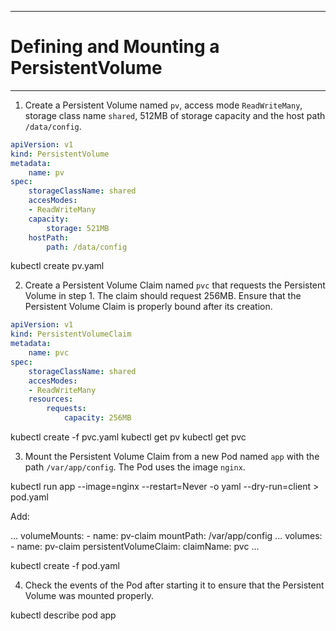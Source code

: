----------------------------
# Defining and Mounting a PersistentVolume
----------------------------

1. Create a Persistent Volume named `pv`, access mode `ReadWriteMany`, storage class name `shared`, 512MB of storage capacity and the host path `/data/config`.

````yaml
apiVersion: v1
kind: PersistentVolume
metadata:
    name: pv
spec:
    storageClassName: shared
    accesModes:
    - ReadWriteMany
    capacity:
        storage: 521MB
    hostPath:
        path: /data/config
````

kubectl create pv.yaml

2. Create a Persistent Volume Claim named `pvc` that requests the Persistent Volume in step 1. The claim should request 256MB. Ensure that the Persistent Volume Claim is properly bound after its creation.

````yaml
apiVersion: v1
kind: PersistentVolumeClaim
metadata:
    name: pvc
spec:
    storageClassName: shared
    accesModes:
    - ReadWriteMany
    resources:
        requests: 
            capacity: 256MB
````

kubectl create -f pvc.yaml
kubectl get pv
kubectl get pvc

3. Mount the Persistent Volume Claim from a new Pod named `app` with the path `/var/app/config`. The Pod uses the image `nginx`.

kubectl run app --image=nginx --restart=Never -o yaml --dry-run=client > pod.yaml

Add:

...
    volumeMounts:
    - name: pv-claim
      mountPath: /var/app/config
...
    volumes:
    - name: pv-claim
      persistentVolumeClaim:
        claimName: pvc
...

kubectl create -f pod.yaml

4. Check the events of the Pod after starting it to ensure that the Persistent Volume was mounted properly.

kubectl describe pod app